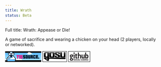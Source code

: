 ```yaml
---
title: Wrath
status: Beta
---
```


Full title: Wrath: Appease or Die!

A game of sacrifice and wearing a chicken on your head (2 players, locally or networked).

[![TIGSource forum](/images/tigsource.png)](http://forums.tigsource.com/index.php?topic=19459)
[![Gosu forum](/images/libgosu.png)](http://www.libgosu.org/cgi-bin/mwf/topic_show.pl?tid=554)
[![Github project](/images/github.png)](http://github.com/Spooner/wrath)
